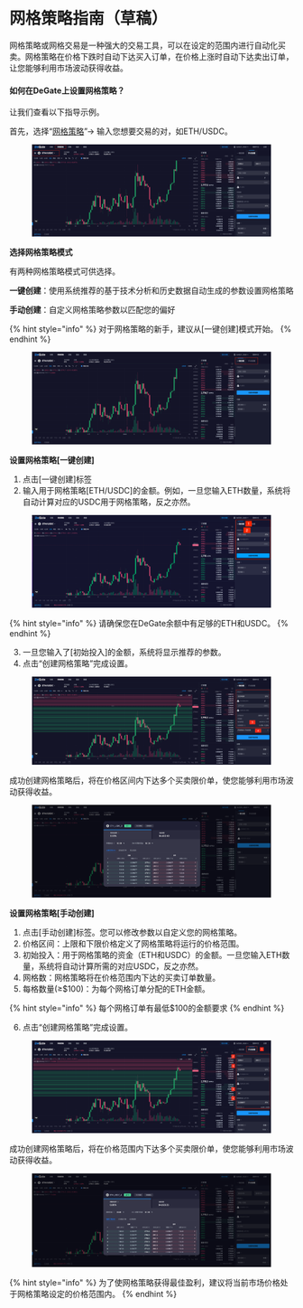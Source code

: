 # 网格策略指南（草稿）

网格策略或网格交易是一种强大的交易工具，可以在设定的范围内进行自动化买卖。网格策略在价格下跌时自动下达买入订单，在价格上涨时自动下达卖出订单，让您能够利用市场波动获得收益。

#### 如何在DeGate上设置网格策略？&#x20;

让我们查看以下指导示例。&#x20;

首先，选择“[网格策略](https://app.degate.com/grid/USDC/ETH)”-> 输入您想要交易的对，如ETH/USDC。

<figure><img src="../.gitbook/assets/截屏2024-02-17 17.23.22.png" alt=""><figcaption></figcaption></figure>

**选择网格策略模式**&#x20;

有两种网格策略模式可供选择。

**一键创建**：使用系统推荐的基于技术分析和历史数据自动生成的参数设置网格策略&#x20;

**手动创建**：自定义网格策略参数以匹配您的偏好&#x20;

{% hint style="info" %}
对于网格策略的新手，建议从\[一键创建]模式开始。
{% endhint %}

<figure><img src="../.gitbook/assets/截屏2024-02-17 17.26.47.png" alt=""><figcaption></figcaption></figure>

**设置网格策略\[一键创建]**&#x20;

1. 点击\[一键创建]标签&#x20;
2. 输入用于网格策略\[ETH/USDC]的金额。例如，一旦您输入ETH数量，系统将自动计算对应的USDC用于网格策略，反之亦然。&#x20;

<figure><img src="../.gitbook/assets/截屏2024-02-17 17.54.23.png" alt=""><figcaption></figcaption></figure>

{% hint style="info" %}
请确保您在DeGate余额中有足够的ETH和USDC。
{% endhint %}

3. 一旦您输入了\[初始投入]的金额，系统将显示推荐的参数。&#x20;
4. 点击“创建网格策略”完成设置。

<figure><img src="../.gitbook/assets/截屏2024-02-17 17.55.17.png" alt=""><figcaption></figcaption></figure>

成功创建网格策略后，将在价格区间内下达多个买卖限价单，使您能够利用市场波动获得收益。

<figure><img src="../.gitbook/assets/截屏2024-02-17 17.55.57.png" alt=""><figcaption></figcaption></figure>

**设置网格策略\[手动创建]**&#x20;

1. 点击\[手动创建]标签。您可以修改参数以自定义您的网格策略。&#x20;
2. 价格区间：上限和下限价格定义了网格策略将运行的价格范围。&#x20;
3. 初始投入：用于网格策略的资金（ETH和USDC）的金额。一旦您输入ETH数量，系统将自动计算所需的对应USDC，反之亦然。&#x20;
4. 网格数：网格策略将在价格范围内下达的买卖订单数量。&#x20;
5. 每格数量(≥$100)：为每个网格订单分配的ETH金额。&#x20;

{% hint style="info" %}
每个网格订单有最低$100的金额要求
{% endhint %}

6. 点击“创建网格策略”完成设置。&#x20;

<figure><img src="../.gitbook/assets/截屏2024-02-17 17.56.25.png" alt=""><figcaption></figcaption></figure>

成功创建网格策略后，将在价格范围内下达多个买卖限价单，使您能够利用市场波动获得收益。

<figure><img src="../.gitbook/assets/截屏2024-02-17 17.56.39.png" alt=""><figcaption></figcaption></figure>

{% hint style="info" %}
为了使网格策略获得最佳盈利，建议将当前市场价格处于网格策略设定的价格范围内。
{% endhint %}
